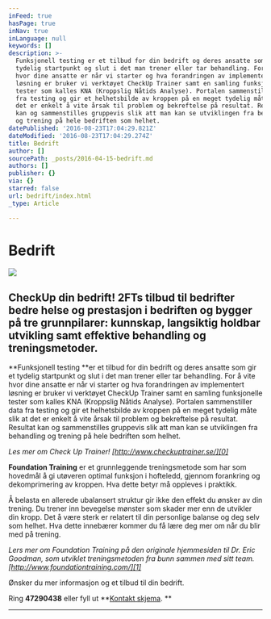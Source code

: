 ```yaml
---
inFeed: true
hasPage: true
inNav: true
inLanguage: null
keywords: []
description: >-
  Funksjonell testing er et tilbud for din bedrift og deres ansatte som gir et
  tydelig startpunkt og slut i det man trener eller tar behandling. For å vite
  hvor dine ansatte er når vi starter og hva forandringen av implementert
  løsning er bruker vi verktøyet CheckUp Trainer samt en samling funksjonelle
  tester som kalles KNA (Kroppslig Nåtids Analyse). Portalen sammenstiller data
  fra testing og gir et helhetsbilde av kroppen på en meget tydelig måte slik at
  det er enkelt å vite årsak til problem og bekreftelse på resultat. Resultat
  kan og sammenstilles gruppevis slik att man kan se utviklingen fra behandling
  og trening på hele bedriften som helhet. 
datePublished: '2016-08-23T17:04:29.821Z'
dateModified: '2016-08-23T17:04:29.274Z'
title: Bedrift
author: []
sourcePath: _posts/2016-04-15-bedrift.md
authors: []
publisher: {}
via: {}
starred: false
url: bedrift/index.html
_type: Article

---
```

# Bedrift
![](https://the-grid-user-content.s3-us-west-2.amazonaws.com/0a8da3ef-1620-4d85-b498-be56d126d32f.jpg)

## CheckUp din bedrift! 2FTs tilbud til bedrifter bedre helse og prestasjon i bedriften og bygger på tre grunnpilarer: kunnskap, langsiktig holdbar utvikling samt effektive behandling og treningsmetoder.

**Funksjonell testing **er et tilbud for din bedrift og deres ansatte som gir et tydelig startpunkt og slut i det man trener eller tar behandling. For å vite hvor dine ansatte er når vi starter og hva forandringen av implementert løsning er bruker vi verktøyet CheckUp Trainer samt en samling funksjonelle tester som kalles KNA (Kroppslig Nåtids Analyse). Portalen sammenstiller data fra testing og gir et helhetsbilde av kroppen på en meget tydelig måte slik at det er enkelt å vite årsak til problem og bekreftelse på resultat. Resultat kan og sammenstilles gruppevis slik att man kan se utviklingen fra behandling og trening på hele bedriften som helhet. 

_Les mer om Check Up Trainer! [http://www.checkuptrainer.se/][0]_

**Foundation Training** er et grunnleggende treningsmetode som har som hovedmål å gi utøveren optimal funksjon i hofteledd, gjennom forankring og dekomprimering av kroppen. Hva dette betyr må oppleves i praktikk. 

Å belasta en allerede ubalansert struktur gir ikke den effekt du ønsker av din trening. Du trener inn bevegelse mønster som skader mer enn de utvikler din kropp. Det å være sterk er relatert til din personlige balanse og deg selv som helhet. Hva dette innebærer kommer du få lære deg mer om når du blir med på trening. 

_Lers mer om Foundation Training på den originale hjemmesiden til Dr. Eric Goodman, som utviklet treningsmetoden fra bunn sammen med sitt team. [http://www.foundationtraining.com/][1]_

Ønsker du mer informasjon og et tilbud til din bedrift.

Ring **47290438** eller fyll ut **[Kontakt skjema][2]. **

****

[0]: http://www.checkuptrainer.se/
[1]: http://www.foundationtraining.com/
[2]: https://podio.com/webforms/15595616/1045133